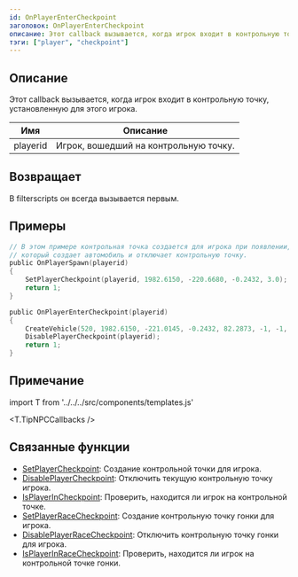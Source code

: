 ```yaml
---
id: OnPlayerEnterCheckpoint
заголовок: OnPlayerEnterCheckpoint
описание: Этот callback вызывается, когда игрок входит в контрольную точку, установленную для этого игрока.
тэги: ["player", "checkpoint"]
---
```


## Описание

Этот callback вызывается, когда игрок входит в контрольную точку, установленную для этого игрока.

| Имя      | Описание                               |
| -------- | -------------------------------------- |
| playerid | Игрок, вошедший на контрольную точку.  |

## Возвращает

В filterscripts он всегда вызывается первым.

## Примеры

```c
// В этом примере контрольная точка создается для игрока при появлении,
// который создает автомобиль и отключает контрольную точку.
public OnPlayerSpawn(playerid)
{
    SetPlayerCheckpoint(playerid, 1982.6150, -220.6680, -0.2432, 3.0);
    return 1;
}

public OnPlayerEnterCheckpoint(playerid)
{
    CreateVehicle(520, 1982.6150, -221.0145, -0.2432, 82.2873, -1, -1, 60000);
    DisablePlayerCheckpoint(playerid);
    return 1;
}
```

## Примечание

import T from '../../../src/components/templates.js'

<T.TipNPCCallbacks />

## Связанные функции

- [SetPlayerCheckpoint](../functions/SetPlayerCheckpoint.md): Создание контрольной точки для игрока.
- [DisablePlayerCheckpoint](../functions/DisablePlayerCheckpoint.md): Отключить текущую контрольную точку игрока.
- [IsPlayerInCheckpoint](../functions/IsPlayerInRaceCheckpoint.md): Проверить, находится ли игрок на контрольной точке.
- [SetPlayerRaceCheckpoint](../functions/SetPlayerRaceCheckpoint.md): Создание контрольную точку гонки для игрока.
- [DisablePlayerRaceCheckpoint](../functions/DisablePlayerRaceCheckpoint.md): Отключить контрольную точку гонки для игрока.
- [IsPlayerInRaceCheckpoint](../functions/IsPlayerInRaceCheckpoint.md): Проверить, находится ли игрок на контрольной точке гонки.
